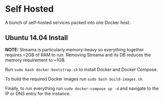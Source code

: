 # Self Hosted
A bunch of self-hosted services packed into one Docker host.

## Ubuntu 14.04 Install
**NOTE:** Streama is particularly memory-heavy so everything together requires ~2GB of RAM to run. Removing Streama and its DB reduces the memory requirement to ~1GB.

Run `sudo bash docker-bootstrap.sh` to install Docker and Docker Compose.

To build the required Docker images run `sudo bash build-images.sh`.

Finally, to run everything run `sudo docker-compose up -d` and navigate to the IP or DNS entry for the instance.
